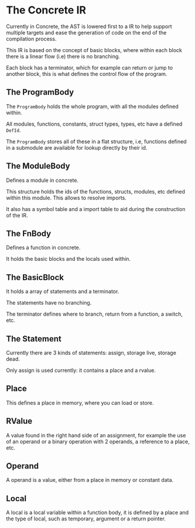 # The Concrete IR

Currently in Concrete, the AST is lowered first to a IR to help support multiple targets and ease the generation of code on the end of the compilation process.

This IR is based on the concept of basic blocks, where within each block there is a linear flow (i.e) there is no branching.

Each block has a terminator, which for example can return or jump to another block, this is what defines the control flow of the program.


## The ProgramBody

The `ProgramBody` holds the whole program, with all the modules defined within.

All modules, functions, constants, struct types, types, etc have a defined `DefId`.

The `ProgramBody` stores all of these in a flat structure, i.e, functions defined in a submodule are available for lookup directly by their id.

## The ModuleBody

Defines a module in concrete.

This structure holds the ids of the functions, structs, modules, etc defined within this module. This allows to resolve imports.

It also has a symbol table and a import table to aid during the construction of the IR.

## The FnBody

Defines a function in concrete.

It holds the basic blocks and the locals used within.

## The BasicBlock

It holds a array of statements and a terminator.

The statements have no branching.

The terminator defines where to branch, return from a function, a switch, etc.

## The Statement

Currently there are 3 kinds of statements: assign, storage live, storage dead.

Only assign is used currently: it contains a place and a rvalue.

## Place

This defines a place in memory, where you can load or store.

## RValue

A value found in the right hand side of an assignment, for example the use of an operand or a binary operation with 2 operands, a reference to a place, etc.

## Operand

A operand is a value, either from a place in memory or constant data.

## Local
A local is a local variable within a function body, it is defined by a place and the type of local, such as temporary, argument or a return pointer.
